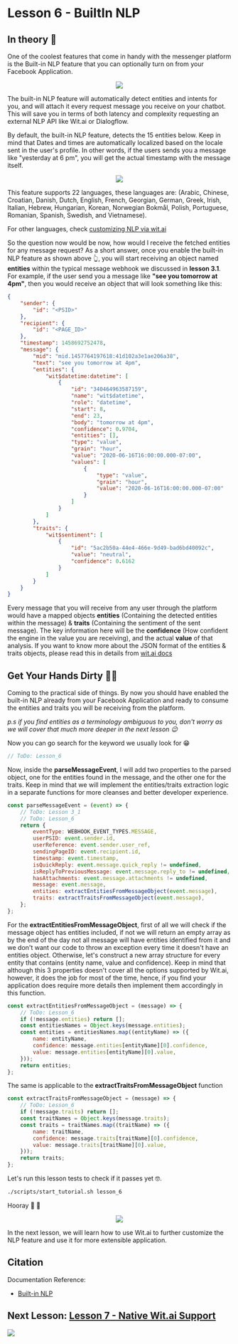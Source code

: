 # Lesson 6 - BuiltIn NLP

## In theory 📖

One of the coolest features that come in handy with the messenger platform is the Built-in NLP feature that you can optionally turn on from your Facebook Application.

<p align="center">
  <img src="https://github.com/mohamedluay/Messenger_Platform_Tutorial_TDD/blob/master/tutorials/english/images/lesson_6_im1.png" />
</p>

The built-in NLP feature will automatically detect entities and intents for you, and will attach it every request message you receive on your chatbot. This will save you in terms of both latency and complexity requesting an external NLP API like Wit.ai or Dialogflow.

By default, the built-in NLP feature, detects the 15 entities below. Keep in mind that Dates and times are automatically localized based on the locale sent in the user's profile. In other words, if the users sends you a message like "yesterday at 6 pm", you will get the actual timestamp with the message itself.

<p align="center">
  <img src="https://github.com/mohamedluay/Messenger_Platform_Tutorial_TDD/blob/master/tutorials/english/images/lesson_6_im2.png" />
</p>

This feature supports 22 languages, these languages are:
(Arabic, Chinese, Croatian, Danish, Dutch, English, French, Georgian, German, Greek, Irish, Italian, Hebrew, Hungarian, Korean, Norwegian Bokmål, Polish, Portuguese, Romanian, Spanish, Swedish, and Vietnamese).

For other languages, check [customizing NLP via wit.ai](https://developers.facebook.com/docs/messenger-platform/built-in-nlp/#customizing_nlp)

So the question now would be now, how would I receive the fetched entities for any message request?
As a short answer, once you enable the built-in NLP feature as shown above 👆, you will start receiving an object named **entities** within the typical message webhook we discussed in **lesson 3.1**. For example, if the user send you a message like **"see you tomorrow at 4pm"**, then you would receive an object that will look something like this:

```json
{
    "sender": {
        "id": "<PSID>"
    },
    "recipient": {
        "id": "<PAGE_ID>"
    },
    "timestamp": 1458692752478,
    "message": {
        "mid": "mid.1457764197618:41d102a3e1ae206a38",
        "text": "see you tomorrow at 4pm",
        "entities": {
            "wit$datetime:datetime": [
                {
                    "id": "340464963587159",
                    "name": "wit$datetime",
                    "role": "datetime",
                    "start": 8,
                    "end": 23,
                    "body": "tomorrow at 4pm",
                    "confidence": 0.9704,
                    "entities": [],
                    "type": "value",
                    "grain": "hour",
                    "value": "2020-06-16T16:00:00.000-07:00",
                    "values": [
                        {
                            "type": "value",
                            "grain": "hour",
                            "value": "2020-06-16T16:00:00.000-07:00"
                        }
                    ]
                }
            ]
        },
        "traits": {
            "wit$sentiment": [
                {
                    "id": "5ac2b50a-44e4-466e-9d49-bad6bd40092c",
                    "value": "neutral",
                    "confidence": 0.6162
                }
            ]
        }
    }
}
```

Every message that you will receive from any user through the platform would have a mapped objects **entities** (Containing the detected entities within the message) & **traits** (Containing the sentiment of the sent message). The key information here will be the **confidence** (How confident the engine in the value you are receiving), and the actual **value** of that analysis. If you want to know more about the JSON format of the entities & traits objects, please read this in details from [wit.ai docs](https://wit.ai/docs/http/20200513?fbclid=IwAR20H0MbWTU2C-gX8EVlO0z3XewsyFE5bFCko-In-pSxRhQItO8lHhFYPHo#response_format_link)

## Get Your Hands Dirty 👩‍💻

Coming to the practical side of things. By now you should have enabled the built-in NLP already from your Facebook Application and ready to consume the entities and traits you will be receiving from the platform.

_p.s if you find entities as a terminology ambiguous to you, don't worry as we will cover that much more deeper in the next lesson 😉_

Now you can go search for the keyword we usually look for 😁

```javascript
// ToDo: Lesson_6
```

Now, inside the **parseMessageEvent**, I will add two properties to the parsed object, one for the entities found in the message, and the other one for the traits. Keep in mind that we will implement the entities/traits extraction logic in a separate functions for more cleanses and better developer experience.

```javascript
const parseMessageEvent = (event) => {
    // ToDo: Lesson 3_1
    // ToDo: Lesson_6
    return {
        eventType: WEBHOOK_EVENT_TYPES.MESSAGE,
        userPSID: event.sender.id,
        userReference: event.sender.user_ref,
        sendingPageID: event.recipient.id,
        timestamp: event.timestamp,
        isQuickReply: event.message.quick_reply != undefined,
        isReplyToPreviousMessage: event.message.reply_to != undefined,
        hasAttachments: event.message.attachments != undefined,
        message: event.message,
        entities: extractEntitiesFromMessageObject(event.message),
        traits: extractTraitsFromMessageObject(event.message),
    };
};
```

For the **extractEntitiesFromMessageObject**, first of all we will check if the message object has entities included, if not we will return an empty array as by the end of the day not all message will have entities identified from it and we don't want our code to throw an exception every time it doesn't have an entities object. Otherwise, let's construct a new array structure for every entity that contains (entity name, value and confidence). Keep in mind that although this 3 properties doesn't cover all the options supported by Wit.ai, however, it does the job for most of the time, hence, if you find your application does require more details then implement them accordingly in this function.

```javascript
const extractEntitiesFromMessageObject = (message) => {
    // ToDo: Lesson_6
    if (!message.entities) return [];
    const entitiesNames = Object.keys(message.entities);
    const entities = entitiesNames.map((entityName) => ({
        name: entityName,
        confidence: message.entities[entityName][0].confidence,
        value: message.entities[entityName][0].value,
    }));
    return entities;
};
```

The same is applicable to the **extractTraitsFromMessageObject** function

```javascript
const extractTraitsFromMessageObject = (message) => {
    // ToDo: Lesson_6
    if (!message.traits) return [];
    const traitNames = Object.keys(message.traits);
    const traits = traitNames.map((traitName) => ({
        name: traitName,
        confidence: message.traits[traitName][0].confidence,
        value: message.traits[traitName][0].value,
    }));
    return traits;
};
```

Let's run this lesson tests to check if it passes yet 🤓.

```sh
./scripts/start_tutorial.sh lesson_6
```

Hooray 🎊 🎉

<p align="center">
  <img src="https://media.giphy.com/media/w8No4F78DXxBSBQoRt/giphy.gif" />
</p>

In the next lesson, we will learn how to use Wit.ai to further customize the NLP feature and use it for more extensible application.

## Citation

Documentation Reference:

-   [Built-in NLP](https://developers.facebook.com/docs/messenger-platform/built-in-nlp/)

## Next Lesson: [Lesson 7 - Native Wit.ai Support](https://github.com/mohamedluay/Messenger_Platform_Tutorial_TDD/blob/master/tutorials/english/Lesson_7.md)

[<img src="https://img.shields.io/badge/@_mluay%20-%231DA1F2.svg?&style=for-the-badge&logo=Twitter&logoColor=white"/>](https://twitter.com/_mluay)
